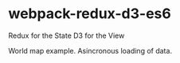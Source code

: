 # webpack-redux-d3-es6

Redux for the State 
D3 for the View

World map example.
Asincronous loading of data.
